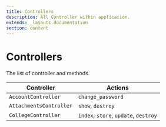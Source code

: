 ```yaml
---
title: Controllers
description: All Controller within application.
extends: _layouts.documentation
section: content
---
```

# Controllers

The list of controller and methods.

| Controller              | Actions                               |
| ----------------------- | ------------------------------------- |
| `AccountController`     | `change_password`                     |
| `AttachmentsController` | `show`, `destroy`                     |
| `CollegeController`     | `index`, `store`, `update`, `destroy` |